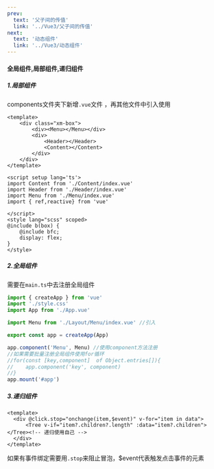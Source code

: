 ```yaml
---
prev:
  text: '父子间的传值'
  link: '../Vue3/父子间的传值'
next:
  text: '动态组件'
  link: '../Vue3/动态组件'
---
```

#### 全局组件,局部组件,递归组件

##### 1.局部组件

components文件夹下新增`.vue`文件 ，再其他文件中引入使用

```vue
<template>
    <div class="xm-box">
        <div><Menu></Menu></div>
        <div>
            <Header></Header>
            <Content></Content>
        </div>
    </div>
</template>

<script setup lang='ts'>
import Content from './Content/index.vue'
import Header from './Header/index.vue'
import Menu from './Menu/index.vue'
import { ref,reactive} from 'vue'

</script>
<style lang="scss" scoped>
@include b(box) {
    @include bfc;
    display: flex;
}
</style>
```

##### 2.全局组件

需要在`main.ts`中去注册全局组件

```ts
import { createApp } from 'vue'
import './style.css'
import App from './App.vue'

import Menu from './Layout/Menu/index.vue' //引入

export const app = createApp(App)

app.component('Menu', Menu) //使用component方法注册
//如果需要批量注册全局组件使用for循环
//for(const [key,component]  of Object.entries[]){
//    app.component('key', component)
//}
app.mount('#app')

```

##### 3.递归组件

```vue
<template> 
  <div @click.stop="onchange(item,$event)" v-for="item in data">
      <Tree v-if="item?.children?.length" :data="item?.children"></Tree><!-- 递归使用自己 -->
  </div>
</template>
```

如果有事件绑定需要用`.stop`来阻止冒泡，$event代表触发点击事件的元素
